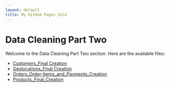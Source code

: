 ```yaml
---
layout: default
title: My GitHub Pages Site
---
```


# Data Cleaning Part Two

Welcome to the Data Cleaning Part Two section. Here are the available files:

- [Customers_Final Creation](./Customers_Final/index.md)
- [Geolocations_Final Creation](./Geolocations_Final/index.md)
- [Orders_Order-Items_and_Payments_Creation](./Orders-OrderItems-Payments/index.md)
- [Products_Final_Creation](./Products_Final/index.md)
